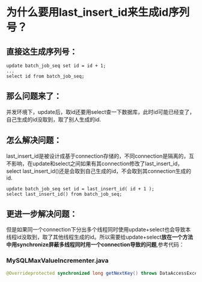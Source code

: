 # 为什么要用last\_insert\_id来生成id序列号？

## 直接这生成序列号：

```
update batch_job_seq set id = id + 1;
...
select id from batch_job_seq;
```

## **那么问题来了：**

并发环境下，update后，取id还要用select查一下数据库，此时id可能已经变了，自己生成的id没取到，取了别人生成的id.

## **怎么解决问题：**

last\_insert\_id是被设计成基于connection存储的，不同connection是隔离的，互不影响，在update和select之间如果有其connection修改了last\_insert\_id，select last\_insert\_id\(\)还是会取到自己生成的id，不会取到其connection生成的id.

```
update batch_job_seq set id = last_insert_id( id + 1 );
select last_insert_id() from batch_job_seq;
```

## 更进一步解决问题：

但是如果同一个connection下分出多个线程同时使用update+select也会导致本线程id没取到，取了其他线程生成的id。所以需要给update+select**放在一个方法中用synchronize屏蔽多线程同时用一个connection导致的问题**,参考代码：

### MySQLMaxValueIncrementer.java

```java
@Overrideprotected synchronized long getNextKey() throws DataAccessException { if (this.maxId == this.nextId) { /* * Need to use straight JDBC code because we need to make sure that the insert and select * are performed on the same connection (otherwise we can't be sure that last_insert_id() * returned the correct value) */ Connection con = DataSourceUtils.getConnection(getDataSource()); Statement stmt = null; try { stmt = con.createStatement(); DataSourceUtils.applyTransactionTimeout(stmt, getDataSource()); // Increment the sequence column... String columnName = getColumnName(); stmt.executeUpdate("update "+ getIncrementerName() + " set " + columnName + " = last_insert_id(" + columnName + " + " + getCacheSize() + ")"); // Retrieve the new max of the sequence column... ResultSet rs = stmt.executeQuery(VALUE_SQL); try { if (!rs.next()) { throw new DataAccessResourceFailureException("last_insert_id() failed after executing an update"); } this.maxId = rs.getLong(1); } finally { JdbcUtils.closeResultSet(rs); } this.nextId = this.maxId - getCacheSize() + 1; } catch (SQLException ex) { throw new DataAccessResourceFailureException("Could not obtain last_insert_id()", ex); } finally { JdbcUtils.closeStatement(stmt); DataSourceUtils.releaseConnection(con, getDataSource()); } } else { this.nextId++; } return this.nextId;}

```

